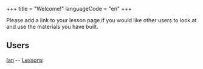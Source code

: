 +++
title = "Welcome!"
languageCode = "en"
+++

Please add a link to your lesson page if you would like other users to
look at and use the materials you have built.

## Users

[Ian](/user/ian/about) -- [Lessons](/user/ian/Lessons)
